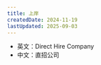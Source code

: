```yaml
---
title: 上岸
createdDate: 2024-11-19
lastUpdated: 2025-09-03
---
```


-	英文：Direct Hire Company
-	中文：直招公司